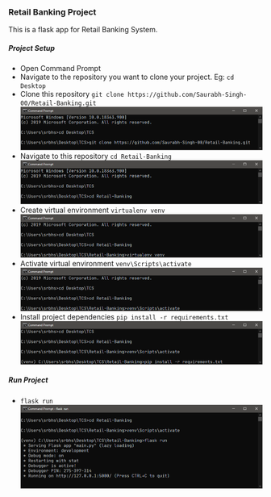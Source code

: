 ### Retail Banking Project

This is a flask app for Retail Banking System.

##### Project Setup
- Open Command Prompt
- Navigate to the repository you want to clone your project. Eg: `cd Desktop`
- Clone this repository `git clone https://github.com/Saurabh-Singh-00/Retail-Banking.git`
![Clone](screenshots/git-clone.PNG "Clone")
- Navigate to this repository `cd Retail-Banking`
![Navigate](screenshots/navigate.PNG "Navigate")
- Create virtual environment `virtualenv venv`
![Virtual Environment](screenshots/virtualenv.PNG "Virtual Environment")
- Activate virtual environment `venv\Scripts\activate`
![Activate](screenshots/activate.PNG "Activate")
- Install project dependencies `pip install -r requirements.txt`
![Install](screenshots/install.PNG "Install")

##### Run Project
- `flask run`
![Flask run](screenshots/run.PNG "Run")